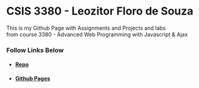 # CSIS 3380 - Leozitor Floro de Souza
This is my Github Page with Assignments and Projects and labs  
from course 3380 - Advanced Web Programming with Javascript & Ajax

### Follow Links Below
* #### [Repo](https://github.com/leozitor/CSIS3380)
* #### [Github Pages](https://leozitor.github.io/CSIS3380/)
